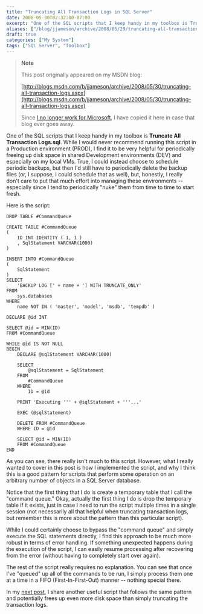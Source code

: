 ```yaml
---
title: "Truncating All Transaction Logs in SQL Server"
date: 2008-05-30T02:32:00-07:00
excerpt: "One of the SQL scripts that I keep handy in my toolbox is Truncate All Transaction Logs.sql . While I would never recommend running this script in a Production environment (PROD), I find it to be very helpful for periodically freeing up disk space in..."
aliases: ["/blog/jjameson/archive/2008/05/29/truncating-all-transaction-logs.aspx"]
draft: true
categories: ["My System"]
tags: ["SQL Server", "Toolbox"]
---
```


> **Note**
>
> This post originally appeared on my MSDN blog:
>
> [http://blogs.msdn.com/b/jjameson/archive/2008/05/30/truncating-all-transaction-logs.aspx](http://blogs.msdn.com/b/jjameson/archive/2008/05/30/truncating-all-transaction-logs.aspx)
>
> Since [I no longer work for Microsoft](/blog/jjameson/2011/09/02/last-day-with-microsoft), I have copied it here in case that blog ever goes away.

One of the SQL scripts that I keep handy in my toolbox is **Truncate All Transaction Logs.sql**. While I would never recommend running this script in a Production environment (PROD), I find it to be very helpful for periodically freeing up disk space in shared Development environments (DEV) and especially on my local VMs. True, I could instead choose to schedule periodic backups, but then I'd still have to periodically delete the backup files (or, I suppose, I could schedule that as well), but, honestly, I really don't care to put that much effort into managing these environments -- especially since I tend to periodically "nuke" them from time to time to start fresh.

Here is the script:

```
DROP TABLE #CommandQueue

CREATE TABLE #CommandQueue
(
    ID INT IDENTITY ( 1, 1 )
    , SqlStatement VARCHAR(1000)
)

INSERT INTO #CommandQueue
(
    SqlStatement
)
SELECT
    'BACKUP LOG [' + name + '] WITH TRUNCATE_ONLY'
FROM
    sys.databases
WHERE
    name NOT IN ( 'master', 'model', 'msdb', 'tempdb' )

DECLARE @id INT

SELECT @id = MIN(ID)
FROM #CommandQueue

WHILE @id IS NOT NULL
BEGIN
    DECLARE @sqlStatement VARCHAR(1000)
    
    SELECT
        @sqlStatement = SqlStatement
    FROM
        #CommandQueue
    WHERE
        ID = @id

    PRINT 'Executing ''' + @sqlStatement + '''...'

    EXEC (@sqlStatement)

    DELETE FROM #CommandQueue
    WHERE ID = @id

    SELECT @id = MIN(ID)
    FROM #CommandQueue
END
```

As you can see, there really isn't much to this script. However, what I really wanted to cover in this post is how I implemented the script, and why I think this is a good pattern for scripts that perform some operation on an arbitrary number of objects in a SQL Server database.

Notice that the first thing that I do is create a temporary table that I call the "command queue." Okay, actually the first thing I do is drop the temporary table if it exists, just in case I need to run the script multiple times in a single session (not necessarily all that helpful when truncating transaction logs, but remember this is more about the pattern than this particular script).

While I could certainly choose to bypass the "command queue" and simply execute the SQL statements directly, I find this approach to be much more robust in terms of error handling. If something unexpected happens during the execution of the script, I can easily resume processing after recovering from the error (without having to completely start over again).

The rest of the script really requires no explanation. You can see that once I've "queued" up all of the commands to be run, I simply process them one at a time in a FIFO (First-In-First-Out) manner -- nothing special there.

In my [next post](/blog/jjameson/2008/05/30/shrinking-all-database-files), I share another useful script that follows the same pattern and potentially frees up even more disk space than simply truncating the transaction logs.

